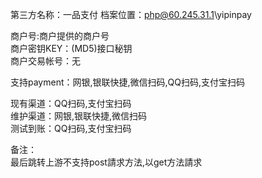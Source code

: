 第三方名称：一品支付 
档案位置：php@60.245.31.1\yipinpay  

商户号:商户提供的商户号  
商户密钥KEY：(MD5)接口秘钥  
商户交易帐号：无  
 
支持payment：网银,银联快捷,微信扫码,QQ扫码,支付宝扫码  
 
现有渠道：QQ扫码,支付宝扫码  
维护渠道：网银,银联快捷,微信扫码   
测试到账：QQ扫码,支付宝扫码  
 
备注：  
最后跳转上游不支持post請求方法,以get方法請求  